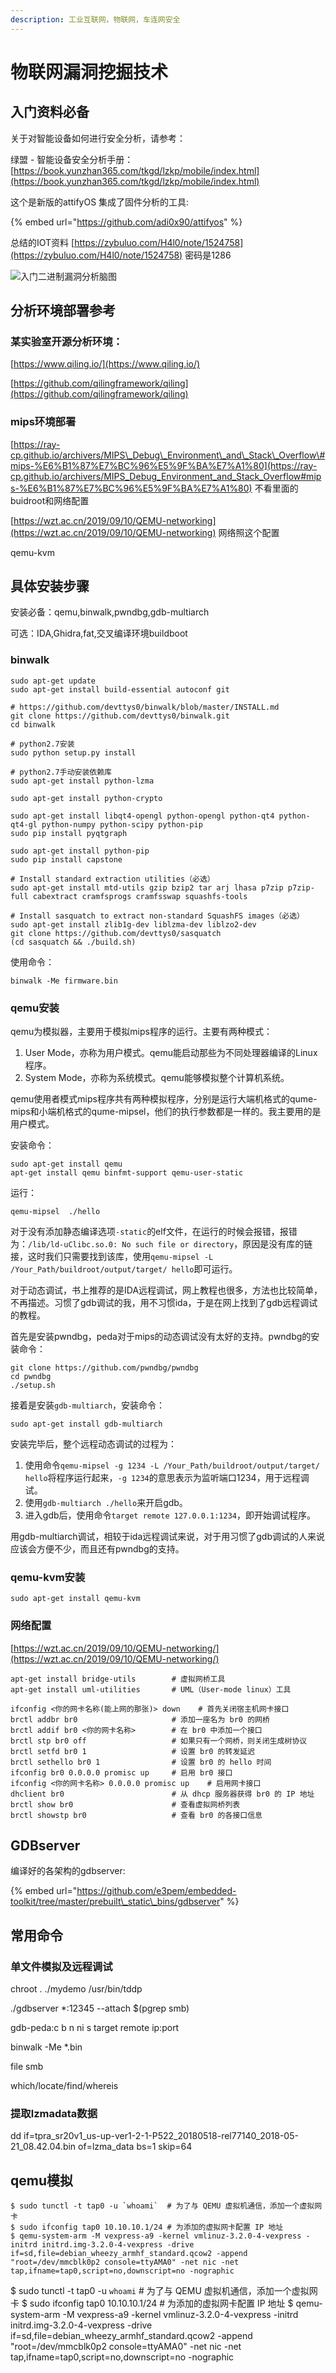 ```yaml
---
description: 工业互联网，物联网，车连网安全
---
```


# 物联网漏洞挖掘技术

## 入门资料必备

关于对智能设备如何进行安全分析，请参考： 

绿盟 - 智能设备安全分析手册：[https://book.yunzhan365.com/tkgd/lzkp/mobile/index.html](https://book.yunzhan365.com/tkgd/lzkp/mobile/index.html)

这个是新版的attifyOS 集成了固件分析的工具:

{% embed url="https://github.com/adi0x90/attifyos" %}

总结的IOT资料 [https://zybuluo.com/H4l0/note/1524758](https://zybuluo.com/H4l0/note/1524758) 密码是1286

![&#x5165;&#x95E8;&#x4E8C;&#x8FDB;&#x5236;&#x6F0F;&#x6D1E;&#x5206;&#x6790;&#x8111;&#x56FE;](../../.gitbook/assets/ru-men-er-jin-zhi-lou-dong-fen-xi-nao-tu-.png)

## 分析环境部署参考

### 某实验室开源分析环境：

[https://www.qiling.io/](https://www.qiling.io/)

[https://github.com/qilingframework/qiling](https://github.com/qilingframework/qiling)

### mips环境部署

[https://ray-cp.github.io/archivers/MIPS\_Debug\_Environment\_and\_Stack\_Overflow\#mips-%E6%B1%87%E7%BC%96%E5%9F%BA%E7%A1%80](https://ray-cp.github.io/archivers/MIPS_Debug_Environment_and_Stack_Overflow#mips-%E6%B1%87%E7%BC%96%E5%9F%BA%E7%A1%80) 不看里面的buidroot和网络配置

[https://wzt.ac.cn/2019/09/10/QEMU-networking](https://wzt.ac.cn/2019/09/10/QEMU-networking) 网络照这个配置

qemu-kvm

## 具体安装步骤

安装必备：qemu,binwalk,pwndbg,gdb-multiarch

可选：IDA,Ghidra,fat,交叉编译环境buildboot

### binwalk

```text
sudo apt-get update  
sudo apt-get install build-essential autoconf git

# https://github.com/devttys0/binwalk/blob/master/INSTALL.md  
git clone https://github.com/devttys0/binwalk.git  
cd binwalk

# python2.7安装  
sudo python setup.py install

# python2.7手动安装依赖库  
sudo apt-get install python-lzma

sudo apt-get install python-crypto

sudo apt-get install libqt4-opengl python-opengl python-qt4 python-qt4-gl python-numpy python-scipy python-pip  
sudo pip install pyqtgraph

sudo apt-get install python-pip  
sudo pip install capstone

# Install standard extraction utilities（必选）  
sudo apt-get install mtd-utils gzip bzip2 tar arj lhasa p7zip p7zip-full cabextract cramfsprogs cramfsswap squashfs-tools

# Install sasquatch to extract non-standard SquashFS images（必选）  
sudo apt-get install zlib1g-dev liblzma-dev liblzo2-dev  
git clone https://github.com/devttys0/sasquatch  
(cd sasquatch && ./build.sh)
```

使用命令：

```text
binwalk -Me firmware.bin
```

### qemu安装

qemu为模拟器，主要用于模拟mips程序的运行。主要有两种模式：

1. User Mode，亦称为用户模式。qemu能启动那些为不同处理器编译的Linux程序。
2. System Mode，亦称为系统模式。qemu能够模拟整个计算机系统。

qemu使用者模式mips程序共有两种模拟程序，分别是运行大端机格式的qume-mips和小端机格式的qume-mipsel，他们的执行参数都是一样的。我主要用的是用户模式。

安装命令：

```text
sudo apt-get install qemu
apt-get install qemu binfmt-support qemu-user-static
```

运行：

```text
qemu-mipsel  ./hello
```

对于没有添加静态编译选项`-static`的elf文件，在运行的时候会报错，报错为：`/lib/ld-uClibc.so.0: No such file or directory`，原因是没有库的链接，这时我们只需要找到该库，使用`qemu-mipsel -L /Your_Path/buildroot/output/target/ hello`即可运行。

对于动态调试，书上推荐的是IDA远程调试，网上教程也很多，方法也比较简单，不再描述。习惯了gdb调试的我，用不习惯ida，于是在网上找到了gdb远程调试的教程。

首先是安装pwndbg，peda对于mips的动态调试没有太好的支持。pwndbg的安装命令：

```text
git clone https://github.com/pwndbg/pwndbg
cd pwndbg
./setup.sh
```

接着是安装`gdb-multiarch`，安装命令：

```text
sudo apt-get install gdb-multiarch
```

安装完毕后，整个远程动态调试的过程为：

1. 使用命令`qemu-mipsel -g 1234 -L /Your_Path/buildroot/output/target/ hello`将程序运行起来，`-g 1234`的意思表示为监听端口1234，用于远程调试。
2. 使用`gdb-multiarch ./hello`来开启gdb。
3. 进入gdb后，使用命令`target remote 127.0.0.1:1234`，即开始调试程序。

用gdb-multiarch调试，相较于ida远程调试来说，对于用习惯了gdb调试的人来说应该会方便不少，而且还有pwndbg的支持。

### qemu-kvm安装

```text
sudo apt-get install qemu-kvm
```

### 网络配置

[https://wzt.ac.cn/2019/09/10/QEMU-networking/](https://wzt.ac.cn/2019/09/10/QEMU-networking/)

```text
apt-get install bridge-utils        # 虚拟网桥工具
apt-get install uml-utilities       # UML（User-mode linux）工具
```

```text
ifconfig <你的网卡名称(能上网的那张)> down    # 首先关闭宿主机网卡接口
brctl addbr br0                     # 添加一座名为 br0 的网桥
brctl addif br0 <你的网卡名称>        # 在 br0 中添加一个接口
brctl stp br0 off                   # 如果只有一个网桥，则关闭生成树协议
brctl setfd br0 1                   # 设置 br0 的转发延迟
brctl sethello br0 1                # 设置 br0 的 hello 时间
ifconfig br0 0.0.0.0 promisc up     # 启用 br0 接口
ifconfig <你的网卡名称> 0.0.0.0 promisc up    # 启用网卡接口
dhclient br0                        # 从 dhcp 服务器获得 br0 的 IP 地址
brctl show br0                      # 查看虚拟网桥列表
brctl showstp br0                   # 查看 br0 的各接口信息
```



## GDBserver

编译好的各架构的gdbserver:

{% embed url="https://github.com/e3pem/embedded-toolkit/tree/master/prebuilt\_static\_bins/gdbserver" %}

## 常用命令

### 单文件模拟及远程调试

chroot . ./mydemo /usr/bin/tddp

./gdbserver \*:12345 --attach $\(pgrep smb\)

gdb-peda:c b n ni s target remote ip:port

binwalk -Me  \*.bin

file smb

which/locate/find/whereis

### 提取lzmadata数据

dd if=tpra\_sr20v1\_us-up-ver1-2-1-P522\_20180518-rel77140\_2018-05-21\_08.42.04.bin of=lzma\_data bs=1 skip=64

## qemu模拟

```text
$ sudo tunctl -t tap0 -u `whoami`  # 为了与 QEMU 虚拟机通信，添加一个虚拟网卡
$ sudo ifconfig tap0 10.10.10.1/24 # 为添加的虚拟网卡配置 IP 地址
$ qemu-system-arm -M vexpress-a9 -kernel vmlinuz-3.2.0-4-vexpress -initrd initrd.img-3.2.0-4-vexpress -drive if=sd,file=debian_wheezy_armhf_standard.qcow2 -append "root=/dev/mmcblk0p2 console=ttyAMA0" -net nic -net tap,ifname=tap0,script=no,downscript=no -nographic
```

$ sudo tunctl -t tap0 -u `whoami` \# 为了与 QEMU 虚拟机通信，添加一个虚拟网卡                                            $ sudo ifconfig tap0 10.10.10.1/24 \# 为添加的虚拟网卡配置 IP 地址                                                                   $ qemu-system-arm -M vexpress-a9 -kernel vmlinuz-3.2.0-4-vexpress -initrd initrd.img-3.2.0-4-vexpress -drive if=sd,file=debian\_wheezy\_armhf\_standard.qcow2 -append "root=/dev/mmcblk0p2 console=ttyAMA0" -net nic -net tap,ifname=tap0,script=no,downscript=no -nographic



